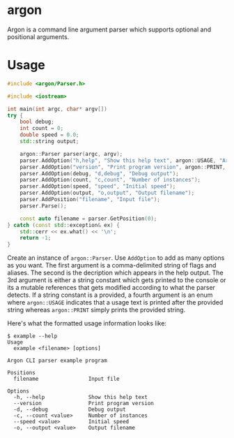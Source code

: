 # argon

Argon is a command line argument parser which supports optional and positional arguments.

# Usage

```cpp
#include <argon/Parser.h>

#include <iostream>

int main(int argc, char* argv[])
try {
    bool debug;
    int count = 0;
    double speed = 0.0;
    std::string output;

    argon::Parser parser(argc, argv);
    parser.AddOption("h,help", "Show this help text", argon::USAGE, "Argon CLI parser example program");
    parser.AddOption("version", "Print program version", argon::PRINT, "v0.0.0");
    parser.AddOption(debug, "d,debug", "Debug output");
    parser.AddOption(count, "c,count", "Number of instances");
    parser.AddOption(speed, "speed", "Initial speed");
    parser.AddOption(output, "o,output", "Output filename");
    parser.AddPosition("filename", "Input file");
    parser.Parse();

    const auto filename = parser.GetPosition(0);
} catch (const std::exception& ex) {
    std::cerr << ex.what() << '\n';
    return -1;
}
```

Create an instance of `argon::Parser`. Use `AddOption` to add as many options as you want. The first argument is a comma-delimited string of flags and aliases. The second is the decription which appears in the help output. The 3rd argument is either a string constant which gets printed to the console or its a mutable references that gets modified according to what the parser detects. If a string constant is a provided, a fourth argument is an enum  where `argon::USAGE` indicates that a usage text is printed after the provided string whereas `argon::PRINT` simply prints the provided string. 

Here's what the formatted usage information looks like:

```
$ example --help
Usage
  example <filename> [options]

Argon CLI parser example program

Positions
  filename                Input file

Options
  -h, --help              Show this help text
  --version               Print program version
  -d, --debug             Debug output
  -c, --count <value>     Number of instances
  --speed <value>         Initial speed
  -o, --output <value>    Output filename
```
